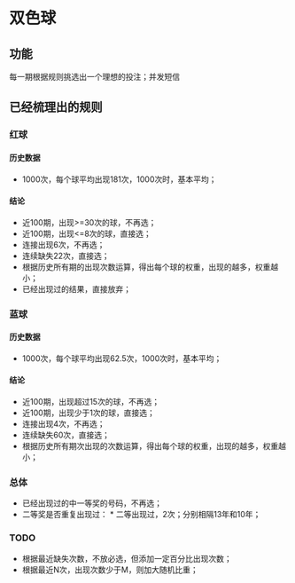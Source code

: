 # 双色球

## 功能
每一期根据规则挑选出一个理想的投注；并发短信

## 已经梳理出的规则

### 红球
#### 历史数据
* 1000次，每个球平均出现181次，1000次时，基本平均；

#### 结论
* 近100期，出现>=30次的球，不再选；
* 近100期，出现<=8次的球，直接选；
* 连接出现6次，不再选；
* 连续缺失22次，直接选；
* 根据历史所有期的出现次数运算，得出每个球的权重，出现的越多，权重越小；
* 已经出现过的结果，直接放弃；

### 蓝球
#### 历史数据
* 1000次，每个球平均出现62.5次，1000次时，基本平均； 

#### 结论
* 近100期，出现超过15次的球，不再选；
* 近100期，出现少于1次的球，直接选；
* 连接出现4次，不再选；
* 连续缺失60次，直接选；
* 根据历史所有期次出现的次数运算，得出每个球的权重，出现的越多，权重越小；

### 总体
* 已经出现过的中一等奖的号码，不再选；
* 二等奖是否重复出现过：
      * 二等出现过，2次；分别相隔13年和10年；

### TODO
* 根据最近缺失次数，不放必选，但添加一定百分比出现次数；
* 根据最近N次，出现次数少于M，则加大随机比重；